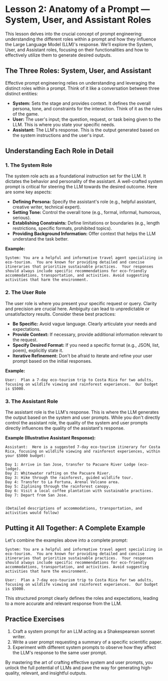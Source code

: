 # Lesson 2: Anatomy of a Prompt — System, User, and Assistant Roles

This lesson delves into the crucial concept of prompt engineering: understanding the different roles within a prompt and how they influence the Large Language Model (LLM)'s response.  We'll explore the System, User, and Assistant roles, focusing on their functionalities and how to effectively utilize them to generate desired outputs.

##  The Three Roles: System, User, and Assistant

Effective prompt engineering relies on understanding and leveraging the distinct roles within a prompt.  Think of it like a conversation between three distinct entities:

* **System:** Sets the stage and provides context. It defines the overall persona, tone, and constraints for the interaction.  Think of it as the rules of the game.
* **User:**  The user's input; the question, request, or task being given to the LLM.  This is where you state your specific needs.
* **Assistant:** The LLM's response. This is the output generated based on the system instructions and the user's input.


## Understanding Each Role in Detail

### 1. The System Role

The system role acts as a foundational instruction set for the LLM. It dictates the behavior and personality of the assistant.  A well-crafted system prompt is critical for steering the LLM towards the desired outcome.  Here are some key aspects:

* **Defining Persona:** Specify the assistant's role (e.g., helpful assistant, creative writer, technical expert).
* **Setting Tone:**  Control the overall tone (e.g., formal, informal, humorous, serious).
* **Establishing Constraints:**  Define limitations or boundaries (e.g., length restrictions, specific formats, prohibited topics).
* **Providing Background Information:** Offer context that helps the LLM understand the task better.


**Example:**

```
System: You are a helpful and informative travel agent specializing in eco-tourism.  You are known for providing detailed and concise itineraries that prioritize sustainable practices.  Your responses should always include specific recommendations for eco-friendly accommodations, transportation, and activities. Avoid suggesting activities that harm the environment.
```

### 2. The User Role

The user role is where you present your specific request or query.  Clarity and precision are crucial here.  Ambiguity can lead to unpredictable or unsatisfactory results.  Consider these best practices:

* **Be Specific:** Avoid vague language. Clearly articulate your needs and expectations.
* **Provide Context:** If necessary, provide additional information relevant to the request.
* **Specify Desired Format:**  If you need a specific format (e.g., JSON, list, poem), explicitly state it.
* **Iterative Refinement:** Don't be afraid to iterate and refine your user prompt based on the initial responses.

**Example:**

```
User:  Plan a 7-day eco-tourism trip to Costa Rica for two adults, focusing on wildlife viewing and rainforest experiences.  Our budget is $5000.
```

### 3. The Assistant Role

The assistant role is the LLM's response.  This is where the LLM generates the output based on the system and user prompts.  While you don't directly control the assistant role, the quality of the system and user prompts directly influences the quality of the assistant's response.

**Example (Illustrative Assistant Response):**

```
Assistant:  Here is a suggested 7-day eco-tourism itinerary for Costa Rica, focusing on wildlife viewing and rainforest experiences, within your $5000 budget:

Day 1: Arrive in San Jose, transfer to Pacuare River Lodge (eco-lodge).
Day 2: Whitewater rafting on the Pacuare River.
Day 3: Hike through the rainforest, guided wildlife tour.
Day 4: Transfer to La Fortuna, Arenal Volcano area.
Day 5: Ziplining through the rainforest canopy.
Day 6: Visit a local coffee plantation with sustainable practices.
Day 7: Depart from San Jose.


(Detailed descriptions of accommodations, transportation, and activities would follow)
```


##  Putting it All Together: A Complete Example

Let's combine the examples above into a complete prompt:

```
System: You are a helpful and informative travel agent specializing in eco-tourism.  You are known for providing detailed and concise itineraries that prioritize sustainable practices.  Your responses should always include specific recommendations for eco-friendly accommodations, transportation, and activities. Avoid suggesting activities that harm the environment.

User:  Plan a 7-day eco-tourism trip to Costa Rica for two adults, focusing on wildlife viewing and rainforest experiences.  Our budget is $5000.
```

This structured prompt clearly defines the roles and expectations, leading to a more accurate and relevant response from the LLM.


##  Practice Exercises

1.  Craft a system prompt for an LLM acting as a Shakespearean sonnet writer.
2.  Write a user prompt requesting a summary of a specific scientific paper.
3.  Experiment with different system prompts to observe how they affect the LLM's response to the same user prompt.


By mastering the art of crafting effective system and user prompts, you unlock the full potential of LLMs and pave the way for generating high-quality, relevant, and insightful outputs.
